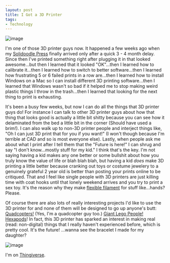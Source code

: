 ```yaml
---
layout: post
title: I Got a 3D Printer
tags:
- Technology
---
```


![image](/public/images/solidoodle_press.png "Solidoodle Press")

I'm one of those 3D printer guys now. It happened a few weeks ago when my [Solidoodle Press](http://www.solidoodle.com/Press) finally arrived only after a quick 3 - 4 month delay. Since then I've printed something right after plugging it in that looked awesome...but then I learned that it looked "OK"...then I learned how to calibrate it...then I learned how to switch to better software...then I learned how frustrating 5 or 6 failed prints in a row are...then I learned how to install Windows on a Mac so I can install different 3D printing software...then I learned that Windows wasn't so bad if it helped me to stop making weird plastic things I throw in the trash...then I learned that looking for the next thing to print is exhausting.

It's been a busy few weeks, but now I can do all the things that 3D printer guys do! For instance I can talk to other 3D printer guys about how that thing that looks good is actually a little bit shitty because you can see how it delaminated from the bed a little bit in the corner (Should have used a brim!). I can also walk up to non-3D printer people and interject things like, "Oh I can just 3D print that for you if you want!" (I won't though because I'm terrible at CAD and so is most everyone else). Lastly, when people ask me about what I print after I tell them that the "Future is here!" I can shrug and say "I don't know...mostly stuff for my kid." I think that's the key. I'm not saying having a kid makes any one better or some bullshit about how you truly know the value of life or blah blah blah, but having a kid _does_ make 3D printing a little better because cranking out toys or costume jewelery to a genuinely grateful 2 year old is better than posting your prints online to be critiqued. That and I feel like single people with 3D printers are just killing time with coat hooks until that lonely weekend arrives and you try to print a sex toy. It's the reason why they make [flexible filament](http://store.makerbot.com/filament/flexible) for stuff like...hands? Please.

Of course there are also lots of really interesting projects I'd like to use the 3D printer for and none of them will be designed to go up anyone's butt: [Quadcopters!](http://www.thingiverse.com/thing:272234) (Yes, I'm a quadcopter guy too.) [Giant Lego People!](http://www.thingiverse.com/thing:170076) [Hexapods](http://www.thingiverse.com/thing:10667)! In fact, this 3D printer has sparked an interest in making real (read: non-digital) things that I really haven't experienced before, which is pretty cool. It's the future! ...wanna see the bracelet I made for my daughter?

![image](/public/images/molly_bracelet.jpg)

I'm on [Thingiverse](http://www.thingiverse.com/mikeflynn/about).